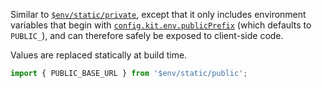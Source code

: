 Similar to [`$env/static/private`](https://kit.svelte.dev/docs/modules#$env-static-private), except that it only includes environment variables that begin with [`config.kit.env.publicPrefix`](https://kit.svelte.dev/docs/configuration#kit-env-publicprefix) (which defaults to `PUBLIC_`), and can therefore safely be exposed to client-side code.

Values are replaced statically at build time.

```ts
import { PUBLIC_BASE_URL } from '$env/static/public';
```
